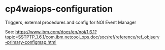 # cp4waiops-configuration
Triggers, external procedures and config for NOI Event Manager

See: https://www.ibm.com/docs/en/noi/1.6.1?topic=SSTPTP_1.6.1/com.ibm.netcool_ops.doc/soc/ref/reference/ref_objserv-primary-configmap.html
